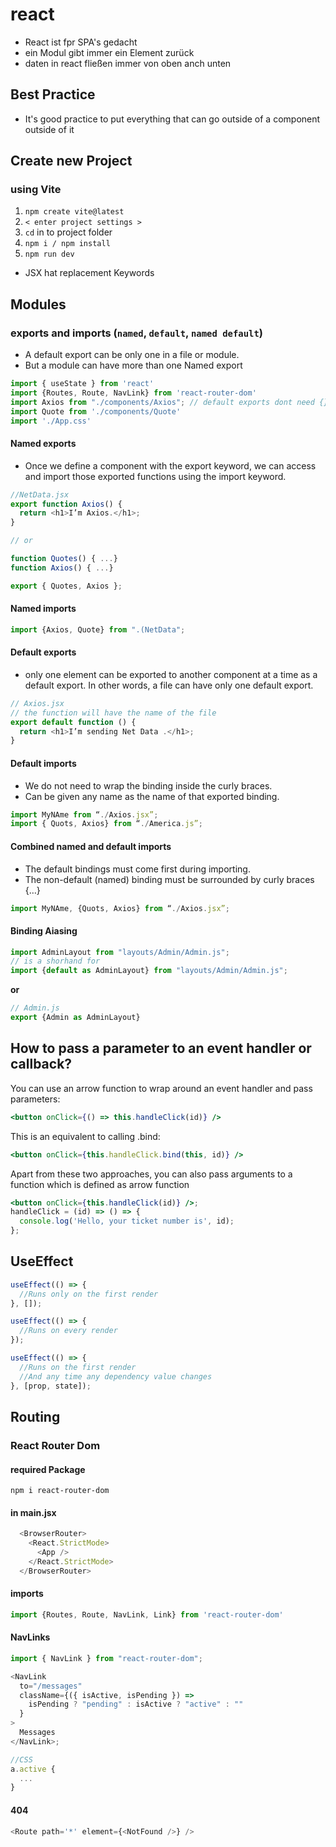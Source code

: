 # react

- React ist fpr SPA's gedacht
- ein Modul gibt immer ein Element zurück
- daten in react fließen immer von oben anch unten

## Best Practice

- It's good practice to put everything that can go outside of a component outside of it

## Create new Project

### using Vite

1. `npm create vite@latest`
2. `< enter project settings >`
3. `cd` in to project folder
4. `npm i / npm install`
5. `npm run dev`

- JSX hat replacement Keywords

## Modules

### exports and imports (`named`, `default`, `named default`)

- A default export can be only one in a file or module.
- But a module can have more than one Named export

```javascript
import { useState } from 'react'
import {Routes, Route, NavLink} from 'react-router-dom'
import Axios from "./components/Axios"; // default exports dont need {}
import Quote from './components/Quote'
import './App.css'
```

#### Named exports

- Once we define a component with the export keyword, we can access and import those exported functions using the import keyword.

```javascript
//NetData.jsx
export function Axios() {
  return <h1>I’m Axios.</h1>;
}

// or

function Quotes() { ...}
function Axios() { ...}

export { Quotes, Axios }; 
```

#### Named imports

```javascript
import {Axios, Quote} from ".(NetData";
```

#### Default exports

- only one element can be exported to another component at a time as a default export. In other words, a file can have only one default export.

```javascript
// Axios.jsx
// the function will have the name of the file
export default function () {
  return <h1>I’m sending Net Data .</h1>;
}
```

#### Default imports

- We do not need to wrap the binding inside the curly braces.
- Can be given any name as the name of that exported binding.

```javascript
import MyNAme from “./Axios.jsx”; 
import { Quots, Axios} from “./America.js”; 
```

#### Combined named and default imports

- The default bindings must come first during importing.
- The non-default (named) binding must be surrounded by curly braces {…}

```javascript
import MyNAme, {Quots, Axios} from “./Axios.jsx”; 
```

#### Binding Aiasing

```javascript
import AdminLayout from "layouts/Admin/Admin.js";
// is a shorhand for
import {default as AdminLayout} from "layouts/Admin/Admin.js";
```

**or**

```javascript
// Admin.js
export {Admin as AdminLayout}

```

## How to pass a parameter to an event handler or callback?

  You can use an arrow function to wrap around an event handler and pass parameters:

```jsx
<button onClick={() => this.handleClick(id)} />
```

This is an equivalent to calling .bind:

```jsx
<button onClick={this.handleClick.bind(this, id)} />
```

Apart from these two approaches, you can also pass arguments to a function which is defined as arrow function

```jsx
<button onClick={this.handleClick(id)} />;
handleClick = (id) => () => {
  console.log('Hello, your ticket number is', id);
};
```

## UseEffect

```javascript
useEffect(() => {
  //Runs only on the first render
}, []);
```

```javascript
useEffect(() => {
  //Runs on every render
});
```

```javascript
useEffect(() => {
  //Runs on the first render
  //And any time any dependency value changes
}, [prop, state]);
```

## Routing

### React Router Dom

#### required Package

`npm i react-router-dom`

#### in main.jsx

```javascript
  <BrowserRouter>
    <React.StrictMode>
      <App />
    </React.StrictMode>
  </BrowserRouter>
```

#### imports

```javascript
import {Routes, Route, NavLink, Link} from 'react-router-dom'
```

#### NavLinks

```javascript
import { NavLink } from "react-router-dom";

<NavLink
  to="/messages"
  className={({ isActive, isPending }) =>
    isPending ? "pending" : isActive ? "active" : ""
  }
>
  Messages
</NavLink>;

//CSS
a.active {
  ...
}
```

#### 404

```javascript
<Route path='*' element={<NotFound />} />
```
